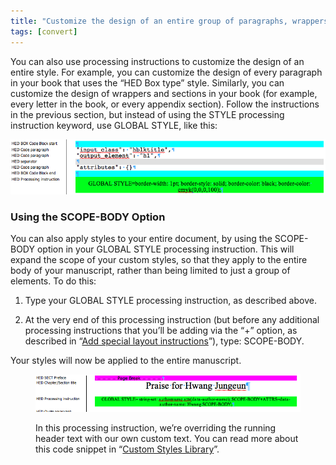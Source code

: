 ```yaml
---
title: "Customize the design of an entire group of paragraphs, wrappers, or sections"
tags: [convert]
---
```

 
<html><body><section data-type="chapter" class="hsecchapter" data-hederis-type="hsecchapter" id="global-paragraph-design" data-pi-attrs="id: global-paragraph-design; data-tags: convert;" role="doc-chapter" data-tags="convert" data-author-name=" " data-book-title=" " title="Customize the design of an entire group of paragraphs, wrappers, or sections"><p class="hblkp" data-hederis-type="hblkp" id="ppvRoNDSX">You can also use processing instructions to customize the design of an entire style. For example, you can customize the design of every paragraph in your book that uses the &#8220;HED Box type&#8221; style. Similarly, you can customize the design of wrappers and sections in your book (for example, every letter in the book, or every appendix section). Follow the instructions in the previous section, but instead of using the STYLE processing instruction keyword, use GLOBAL STYLE, like this:</p><img data-hederis-type="hblkimg" class="hblkimg" id="pdSwQ3fw7" src="/images/globalstyle.png" data-img-src="/images/globalstyle.png"/><section class="hwprsubsection" data-hederis-type="hwprsubsection" id="pYM9Gs3hI" data-type="subsection" title="Using the SCOPE-BODY Option"><h1 data-hederis-type="hblktitle" class="hblktitle" id="pZ5QlT5Px">Using the SCOPE-BODY Option</h1><p class="hblkp" data-hederis-type="hblkp" id="pnzhepYC8">You can also apply styles to your entire document, by using the SCOPE-BODY option in your GLOBAL STYLE processing instruction. This will expand the scope of your custom styles, so that they apply to the entire body of your manuscript, rather than being limited to just a group of elements. To do this:</p><ol class="hwprnumlist" data-hederis-type="hwprnumlist" id="pqEx3S2fa"><li class="hblkoli" data-hederis-type="hblkoli" id="liY7rlnD3i"><p class="hblkoli" data-hederis-type="hblklip" id="pegVHasVz">Type your GLOBAL STYLE processing instruction, as described above.</p></li><li class="hblkoli" data-hederis-type="hblkoli" id="liWDKPsTvm"><p class="hblkoli" data-hederis-type="hblklip" id="pWXbX2FA6">At the very end of this processing instruction (but before any additional processing instructions that you&#8217;ll be adding via the &#8220;+&#8221; option, as described in &#8220;<a href="{% link _docs/custom-design.md %}" class="hspana" data-hederis-type="hspana" id="phHJ1Fkmg">Add special layout instructions</a>&#8221;), type: SCOPE-BODY.</p></li></ol><p class="hblkp" data-hederis-type="hblkp" id="pcZPYpwRZ">Your styles will now be applied to the entire manuscript.</p><figure class="hwprfig" data-hederis-type="hwprfig" id="pkGfFdphW"><img data-hederis-type="hblkimg" class="hblkimg" id="pxTKDzWGP" src="/images/globalscopebody.png" data-img-src="/images/globalscopebody.png"/><p class="hblkcaption" data-hederis-type="hblkcaption" id="pXRnLzqbY">In this processing instruction, we&#8217;re overriding the running header text with our own custom text. You can read more about this code snippet in &#8220;<a href="{% link _docs/custom-style-library.md %}" class="hspana" data-hederis-type="hspana" id="p6RXeS6sN">Custom Styles Library</a>&#8221;.</p></figure></section></section></body></html>
